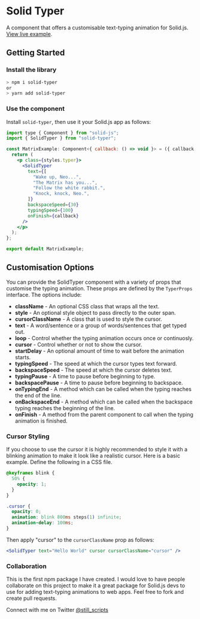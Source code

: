 # Solid Typer

A component that offers a customisable text-typing animation for Solid.js. [View live example](https://solid-typer.netlify.app).

## Getting Started

### Install the library

```sh
> npm i solid-typer
or
> yarn add solid-typer
```

### Use the component

Install `solid-typer`, then use it your Solid.js app as follows:

```jsx
import type { Component } from "solid-js";
import { SolidTyper } from "solid-typer";

const MatrixExample: Component<{ callback: () => void }> = ({ callback }) => {
  return (
    <p class={styles.typer}>
      <SolidTyper
        text={[
          "Wake up, Neo...",
          "The Matrix has you...",
          "Follow the white rabbit.",
          "Knock, knock, Neo.",
        ]}
        backspaceSpeed={30}
        typingSpeed={100}
        onFinish={callback}
      />
    </p>
  );
};

export default MatrixExample;
```

## Customisation Options
You can provide the SolidTyper component with a variety of props that customise the typing animation. These props are defined by the `TyperProps` interface. The options include: 
-  **className** - An optional CSS class that wraps all the text.
-  **style** - An optional style object to pass directly to the outer span.
-  **cursorClassName** - A class that is used to style the cursor.
-  **text** - A word/sentence or a group of words/sentences that get typed out.
-  **loop** - Control whether the typing animation occurs once or continuosly.
-  **cursor** - Control whether or not to show the cursor.
-  **startDelay** - An optional amount of time to wait before the animation starts.
-  **typingSpeed** - The speed at which the cursor types text forward.
-  **backspaceSpeed** - The speed at which the cursor deletes text.
-  **typingPause** - A time to pause before beginning to type.
-  **backspacePause** - A time to pause before beginning to backspace.
-  **onTypingEnd** - A method which can be called when the typing reaches the end of the line.
-  **onBackspaceEnd** - A method which can be called when the backspace typing reaches the beginning of the line.
-  **onFinish** - A method from the parent component to call when the typing animation is finished.

### Cursor Styling
If you choose to use the cursor it is highly recommended to style it with a blinking animation to make it look like a realistic cursor. Here is a basic example. Define the following in a CSS file. 
```css
@keyframes blink {
  50% {
    opacity: 1;
  }
}

.cursor {
  opacity: 0;
  animation: blink 800ms steps(1) infinite;
  animation-delay: 100ms;
}
```

Then apply "cursor" to the `cursorClassName` prop as follows: 
```jsx
<SolidTyper text="Hello World" cursor cursorClassName="cursor" />
```

### Collaboration
This is the first npm package I have created. I would love to have people collaborate on this project to make it a great package for Solid.js devs to use for adding text-typing animations to web apps. Feel free to fork and create pull requests. 

Connect with me on Twitter [@still_scripts](https://twitter.com/still_scripts)

